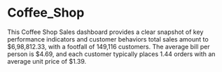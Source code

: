 # Coffee_Shop
This Coffee Shop Sales dashboard provides a clear snapshot of key performance indicators and customer behaviors total sales amount to $6,98,812.33, with a footfall of 149,116 customers. The average bill per person is $4.69, and each customer typically places 1.44 orders with an average unit price of $1.39.
